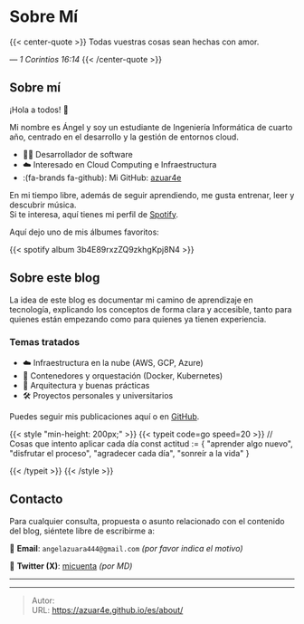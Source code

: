 # Sobre Mí


{{< center-quote >}}
Todas vuestras cosas sean hechas con amor.

_— 1 Corintios 16:14_
{{< /center-quote >}}

## Sobre mí

¡Hola a todos! 👋

Mi nombre es Ángel y soy un estudiante de Ingeniería Informática de cuarto año, centrado en el desarrollo y la gestión de entornos cloud.


- 👨‍💻 Desarrollador de software
- ☁️ Interesado en Cloud Computing e Infraestructura
- :(fa-brands fa-github):  Mi GitHub: [azuar4e](https://github.com/azuar4e)


En mi tiempo libre, además de seguir aprendiendo, me gusta entrenar, leer y descubrir música.  
Si te interesa, aquí tienes mi perfil de [Spotify](https://open.spotify.com/user/angelazuara444?si=ce1ed5f9f35942ae).

Aquí dejo uno de mis álbumes favoritos:

{{< spotify album 3b4E89rxzZQ9zkhgKpj8N4 >}}

## Sobre este blog

La idea de este blog es documentar mi camino de aprendizaje en tecnología, explicando los conceptos de forma clara y accesible, tanto para quienes están empezando como para quienes ya tienen experiencia.

### Temas tratados

- ☁️ Infraestructura en la nube (AWS, GCP, Azure)
- 🐳 Contenedores y orquestación (Docker, Kubernetes)
- 🧠 Arquitectura y buenas prácticas
- 🛠️ Proyectos personales y universitarios

Puedes seguir mis publicaciones aquí o en [GitHub](https://github.com/azuar4e).


{{< style "min-height: 200px;" >}}
{{< typeit code=go speed=20 >}}
// Cosas que intento aplicar cada día
const actitud := {
  "aprender algo nuevo",
  "disfrutar el proceso",
  "agradecer cada día",
  "sonreír a la vida"
}

{{< /typeit >}}
{{< /style >}}

## Contacto

Para cualquier consulta, propuesta o asunto relacionado con el contenido del blog, siéntete libre de escribirme a:

📮 **Email**: `angelazuara444@gmail.com` _(por favor indica el motivo)_

📱 **Twitter (X)**: [micuenta](link) _(por MD)_

---

<!-- markdownlint-disable-file -->

---

> Autor: <no value>  
> URL: https://azuar4e.github.io/es/about/  

